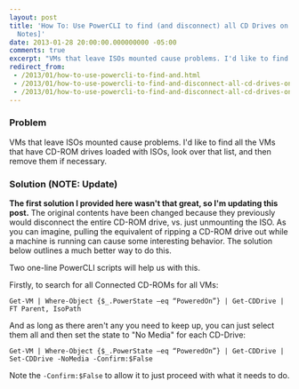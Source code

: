```yaml
---
layout: post
title: 'How To: Use PowerCLI to find (and disconnect) all CD Drives on VMs [Field
  Notes]'
date: 2013-01-28 20:00:00.000000000 -05:00
comments: true
excerpt: "VMs that leave ISOs mounted cause problems. I'd like to find all the VMs that have CD-ROM drives loaded with ISOs, look over that list, and then remove them if necessary."
redirect_from: 
 - /2013/01/how-to-use-powercli-to-find-and.html
 - /2013/01/how-to-use-powercli-to-find-and-disconnect-all-cd-drives-on-vm
 - /2013/01/how-to-use-powercli-to-find-and-disconnect-all-cd-drives-on-vms
---
```

### Problem
VMs that leave ISOs mounted cause problems. I'd like to find all the VMs that have CD-ROM drives loaded with ISOs, look over that list, and then remove them if necessary.

### Solution (NOTE: Update)

**The first solution I provided here wasn't that great, so I'm updating this post.** The original contents have been changed because they previously would disconnect the entire CD-ROM drive, vs. just unmounting the ISO. As you can imagine, pulling the equivalent of ripping a CD-ROM drive out while a machine is running can cause some interesting behavior. The solution below outlines a much better way to do this.

Two one-line PowerCLI scripts will help us with this.

Firstly, to search for all Connected CD-ROMs for all VMs:

    Get-VM | Where-Object {$_.PowerState –eq “PoweredOn”} | Get-CDDrive | FT Parent, IsoPath

And as long as there aren't any you need to keep up, you can just select them all and then set the state to "No Media" for each CD-Drive:

    Get-VM | Where-Object {$_.PowerState –eq “PoweredOn”} | Get-CDDrive | Set-CDDrive -NoMedia -Confirm:$False

Note the `-Confirm:$False` to allow it to just proceed with what it needs to do.

